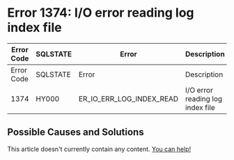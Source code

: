 
# Error 1374: I/O error reading log index file


| Error Code | SQLSTATE | Error | Description |
| --- | --- | --- | --- |
| Error Code | SQLSTATE | Error | Description |
| 1374 | HY000 | ER_IO_ERR_LOG_INDEX_READ | I/O error reading log index file |




## Possible Causes and Solutions


This article doesn't currently contain any content. [You can help!](/kb/en/writing-and-editing-knowledge-base-articles/)


